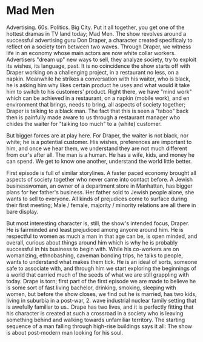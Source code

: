 # Mad Men

Advertising. 60s. Politics. Big City. Put it all together, you get one of the hottest dramas in TV land today; Mad Men. The show revolves around a successful advertising guru Don Draper, a character created specificaly to reflect on a society torn between two waves. Through Draper, we witness life in an economy whose main actors are now white collar workers. Advertisers "dream up" new ways to sell, they analyze society, try to exploit its wishes, its language, past. It is no coincidence the show starts off with Draper working on a challenging project, in a restaurant no less, on a napkin. Meanwhile he strikes a conversation with his waiter, who is black, he is asking him why likes certain product he uses and what would it take him to switch to his customers' product. Right there, we have "mind work" which can be achieved in a restaurant, on a napkin (mobile work), and en environment that brings, needs to bring, all aspects of society together; Draper is talking to a black man. The fact that this is seen a "taboo" back then is painfully made aware to us through a restaurant manager who chides the waiter for "talking too much" to a (white) customer.

But bigger forces are at play here. For Draper, the waiter is not black, nor white; he is a potential customer. His wishes, preferences are important to him, and once we hear them, we understand they are not much different from our's after all. The man is a human. He has a wife, kids, and money he can spend. We get to know one another, understand the world little better.

First episode is full of similar storylines. A faster paced economy brought all aspects of society together who never came into contact before. A Jewish businesswoman, an owner of a department store in Manhattan, has bigger plans for her father's business. Her father sold to Jewish people alone, she wants to sell to everyone. All kinds of prejudices come to surface during their first meeting; Male / female, majority / minority relations are all there in bare display.

But most interesting character is, still, the show's intended focus, Draper. He is fairminded and least prejudiced among anyone around him. He is respectful to women as much a man in that age can be, is open minded, and overall, curious about things around him which is why he is probably successful in his business to begin with. While his co-workers are on womanizing, ethnobashing, caveman bonding trips, he talks to people, wants to understand what makes them tick. He is an ideal of sorts, someone safe to associate with, and through him we start exploring the beginnings of a world that carried much of the seeds of what we are still grappling with today. Drape is torn; first part of the first episode we are made to believe he is some sort of fast living bachelor, drinking, smoking, sleeping with women, but before the show closes, we find out he is married, has two kids, living in suburbia in a post-war, 2. wave industrial nuclear family setting that is awefully familiar to us.. Drape has two lives, and it is perfectly fitting that his character is created at such a crossroad in a society who is leaving something behind and walking towards unfamiliar territory. The starting sequence of a man falling through high-rise buildings says it all: The show is about post-modern man looking for his soul.

